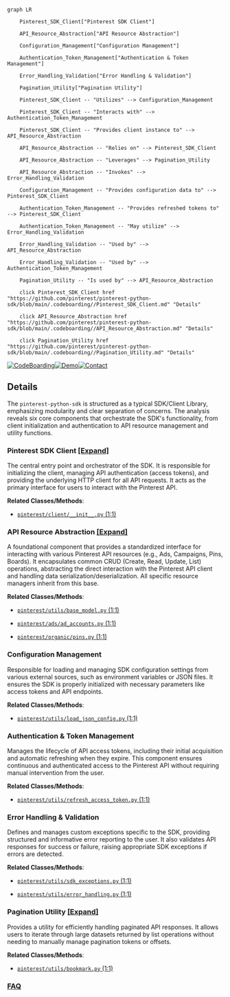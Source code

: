 ```mermaid

graph LR

    Pinterest_SDK_Client["Pinterest SDK Client"]

    API_Resource_Abstraction["API Resource Abstraction"]

    Configuration_Management["Configuration Management"]

    Authentication_Token_Management["Authentication & Token Management"]

    Error_Handling_Validation["Error Handling & Validation"]

    Pagination_Utility["Pagination Utility"]

    Pinterest_SDK_Client -- "Utilizes" --> Configuration_Management

    Pinterest_SDK_Client -- "Interacts with" --> Authentication_Token_Management

    Pinterest_SDK_Client -- "Provides client instance to" --> API_Resource_Abstraction

    API_Resource_Abstraction -- "Relies on" --> Pinterest_SDK_Client

    API_Resource_Abstraction -- "Leverages" --> Pagination_Utility

    API_Resource_Abstraction -- "Invokes" --> Error_Handling_Validation

    Configuration_Management -- "Provides configuration data to" --> Pinterest_SDK_Client

    Authentication_Token_Management -- "Provides refreshed tokens to" --> Pinterest_SDK_Client

    Authentication_Token_Management -- "May utilize" --> Error_Handling_Validation

    Error_Handling_Validation -- "Used by" --> API_Resource_Abstraction

    Error_Handling_Validation -- "Used by" --> Authentication_Token_Management

    Pagination_Utility -- "Is used by" --> API_Resource_Abstraction

    click Pinterest_SDK_Client href "https://github.com/pinterest/pinterest-python-sdk/blob/main/.codeboarding//Pinterest_SDK_Client.md" "Details"

    click API_Resource_Abstraction href "https://github.com/pinterest/pinterest-python-sdk/blob/main/.codeboarding//API_Resource_Abstraction.md" "Details"

    click Pagination_Utility href "https://github.com/pinterest/pinterest-python-sdk/blob/main/.codeboarding//Pagination_Utility.md" "Details"

```



[![CodeBoarding](https://img.shields.io/badge/Generated%20by-CodeBoarding-9cf?style=flat-square)](https://github.com/CodeBoarding/GeneratedOnBoardings)[![Demo](https://img.shields.io/badge/Try%20our-Demo-blue?style=flat-square)](https://www.codeboarding.org/demo)[![Contact](https://img.shields.io/badge/Contact%20us%20-%20contact@codeboarding.org-lightgrey?style=flat-square)](mailto:contact@codeboarding.org)



## Details



The `pinterest-python-sdk` is structured as a typical SDK/Client Library, emphasizing modularity and clear separation of concerns. The analysis reveals six core components that orchestrate the SDK's functionality, from client initialization and authentication to API resource management and utility functions.



### Pinterest SDK Client [[Expand]](./Pinterest_SDK_Client.md)

The central entry point and orchestrator of the SDK. It is responsible for initializing the client, managing API authentication (access tokens), and providing the underlying HTTP client for all API requests. It acts as the primary interface for users to interact with the Pinterest API.





**Related Classes/Methods**:



- <a href="https://github.com/pinterest/pinterest-python-sdk/blob/main/pinterest/client/__init__.py#L1-L1" target="_blank" rel="noopener noreferrer">`pinterest/client/__init__.py` (1:1)</a>





### API Resource Abstraction [[Expand]](./API_Resource_Abstraction.md)

A foundational component that provides a standardized interface for interacting with various Pinterest API resources (e.g., Ads, Campaigns, Pins, Boards). It encapsulates common CRUD (Create, Read, Update, List) operations, abstracting the direct interaction with the Pinterest API client and handling data serialization/deserialization. All specific resource managers inherit from this base.





**Related Classes/Methods**:



- <a href="https://github.com/pinterest/pinterest-python-sdk/blob/main/pinterest/utils/base_model.py#L1-L1" target="_blank" rel="noopener noreferrer">`pinterest/utils/base_model.py` (1:1)</a>

- <a href="https://github.com/pinterest/pinterest-python-sdk/blob/main/pinterest/ads/ad_accounts.py#L1-L1" target="_blank" rel="noopener noreferrer">`pinterest/ads/ad_accounts.py` (1:1)</a>

- <a href="https://github.com/pinterest/pinterest-python-sdk/blob/main/pinterest/organic/pins.py#L1-L1" target="_blank" rel="noopener noreferrer">`pinterest/organic/pins.py` (1:1)</a>





### Configuration Management

Responsible for loading and managing SDK configuration settings from various external sources, such as environment variables or JSON files. It ensures the SDK is properly initialized with necessary parameters like access tokens and API endpoints.





**Related Classes/Methods**:



- <a href="https://github.com/pinterest/pinterest-python-sdk/blob/main/pinterest/utils/load_json_config.py#L1-L1" target="_blank" rel="noopener noreferrer">`pinterest/utils/load_json_config.py` (1:1)</a>





### Authentication & Token Management

Manages the lifecycle of API access tokens, including their initial acquisition and automatic refreshing when they expire. This component ensures continuous and authenticated access to the Pinterest API without requiring manual intervention from the user.





**Related Classes/Methods**:



- <a href="https://github.com/pinterest/pinterest-python-sdk/blob/main/pinterest/utils/refresh_access_token.py#L1-L1" target="_blank" rel="noopener noreferrer">`pinterest/utils/refresh_access_token.py` (1:1)</a>





### Error Handling & Validation

Defines and manages custom exceptions specific to the SDK, providing structured and informative error reporting to the user. It also validates API responses for success or failure, raising appropriate SDK exceptions if errors are detected.





**Related Classes/Methods**:



- <a href="https://github.com/pinterest/pinterest-python-sdk/blob/main/pinterest/utils/sdk_exceptions.py#L1-L1" target="_blank" rel="noopener noreferrer">`pinterest/utils/sdk_exceptions.py` (1:1)</a>

- <a href="https://github.com/pinterest/pinterest-python-sdk/blob/main/pinterest/utils/error_handling.py#L1-L1" target="_blank" rel="noopener noreferrer">`pinterest/utils/error_handling.py` (1:1)</a>





### Pagination Utility [[Expand]](./Pagination_Utility.md)

Provides a utility for efficiently handling paginated API responses. It allows users to iterate through large datasets returned by list operations without needing to manually manage pagination tokens or offsets.





**Related Classes/Methods**:



- <a href="https://github.com/pinterest/pinterest-python-sdk/blob/main/pinterest/utils/bookmark.py#L1-L1" target="_blank" rel="noopener noreferrer">`pinterest/utils/bookmark.py` (1:1)</a>









### [FAQ](https://github.com/CodeBoarding/GeneratedOnBoardings/tree/main?tab=readme-ov-file#faq)
